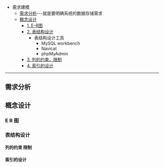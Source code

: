 


 * 需求建模
    * [需求分析](#需求分析)---就是要明确系统的数据存储需求
    * [概念设计](#概念设计)
      * [1. E-R图](#E-R-图)
      * [2. 表结构设计](#表结构设计)
        * 表结构设计工具
          * MySQL workbench
          * Navicat
          * phpMyAdmin
      * [3. 列的约束，限制](#列的约束-限制)
      * [4. 索引的设计](#索引的设计)
      
---

## 需求分析

## 概念设计

### E R 图

### 表结构设计

#### 列的约束 限制

#### 索引的设计



